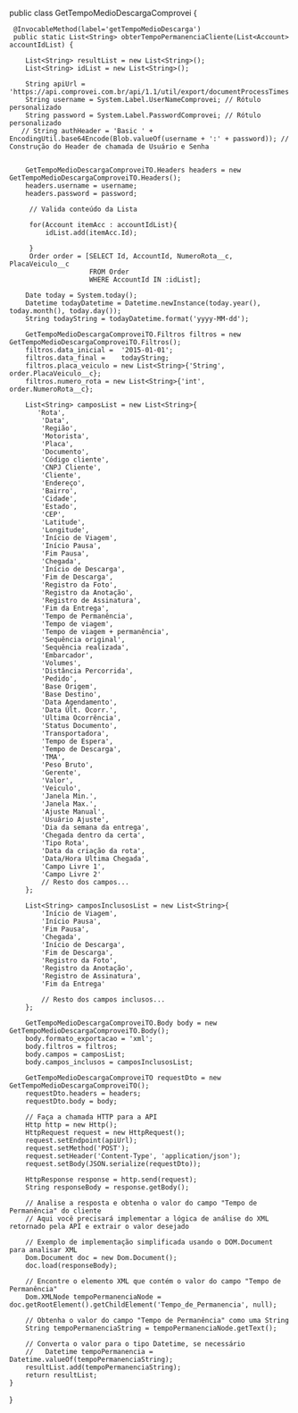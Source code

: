public class GetTempoMedioDescargaComprovei {
    
   	 @InvocableMethod(label='getTempoMedioDescarga')
	 public static List<String> obterTempoPermanenciaCliente(List<Account> accountIdList) {
        
        List<String> resultList = new List<String>();
        List<String> idList = new List<String>();
 
        String apiUrl = 'https://api.comprovei.com.br/api/1.1/util/export/documentProcessTimes';
        String username = System.Label.UserNameComprovei; // Rótulo personalizado
        String password = System.Label.PasswordComprovei; // Rótulo personalizado
       // String authHeader = 'Basic ' + EncodingUtil.base64Encode(Blob.valueOf(username + ':' + password)); // Construção do Header de chamada de Usuário e Senha
        
         
        GetTempoMedioDescargaComproveiTO.Headers headers = new GetTempoMedioDescargaComproveiTO.Headers();
        headers.username = username;
        headers.password = password;
        
         // Valida conteúdo da Lista 
         
         for(Account itemAcc : accountIdList){
             idList.add(itemAcc.Id);
             
         }
         Order order = [SELECT Id, AccountId, NumeroRota__c, PlacaVeiculo__c 
                        FROM Order 
                        WHERE AccountId IN :idList]; 
        
        Date today = System.today();
		Datetime todayDatetime = Datetime.newInstance(today.year(), today.month(), today.day());
		String todayString = todayDatetime.format('yyyy-MM-dd');
         
        GetTempoMedioDescargaComproveiTO.Filtros filtros = new GetTempoMedioDescargaComproveiTO.Filtros();
        filtros.data_inicial =  '2015-01-01';
        filtros.data_final =    todayString;
        filtros.placa_veiculo = new List<String>{'String', order.PlacaVeiculo__c};
        filtros.numero_rota = new List<String>{'int', order.NumeroRota__c};
        
        List<String> camposList = new List<String>{
           'Rota',
            'Data',
            'Região',
            'Motorista',
            'Placa',
            'Documento',
            'Código cliente',
            'CNPJ Cliente',
            'Cliente',
            'Endereço',
            'Bairro',
            'Cidade',
            'Estado',
            'CEP',
            'Latitude',
            'Longitude',
            'Início de Viagem',
            'Início Pausa',
            'Fim Pausa',
            'Chegada',
            'Início de Descarga',
            'Fim de Descarga',
            'Registro da Foto',
            'Registro da Anotação',
            'Registro de Assinatura',
            'Fim da Entrega',
            'Tempo de Permanência',
            'Tempo de viagem',
            'Tempo de viagem + permanência',
            'Sequência original',
            'Sequência realizada',
            'Embarcador',
            'Volumes',
            'Distância Percorrida',
            'Pedido',
            'Base Origem',
            'Base Destino',
            'Data Agendamento',
            'Data Últ. Ocorr.',
            'Ultima Ocorrência',
            'Status Documento',
            'Transportadora',
            'Tempo de Espera',
            'Tempo de Descarga',
            'TMA',
            'Peso Bruto',
            'Gerente',
            'Valor',
            'Veiculo',
            'Janela Min.',
            'Janela Max.',
            'Ajuste Manual',
            'Usuário Ajuste',
            'Dia da semana da entrega',
            'Chegada dentro da certa',
            'Tipo Rota',
            'Data da criação da rota',
            'Data/Hora Ultima Chegada',
            'Campo Livre 1',
            'Campo Livre 2'
            // Resto dos campos...
        };
        
        List<String> camposInclusosList = new List<String>{
            'Início de Viagem',
            'Início Pausa',
            'Fim Pausa',
            'Chegada',
            'Início de Descarga',
            'Fim de Descarga',
            'Registro da Foto',
            'Registro da Anotação',
            'Registro de Assinatura',
            'Fim da Entrega'
             
            // Resto dos campos inclusos...
        };
        
        GetTempoMedioDescargaComproveiTO.Body body = new GetTempoMedioDescargaComproveiTO.Body();
        body.formato_exportacao = 'xml';
        body.filtros = filtros;
        body.campos = camposList;
        body.campos_inclusos = camposInclusosList;
        
        GetTempoMedioDescargaComproveiTO requestDto = new GetTempoMedioDescargaComproveiTO();
        requestDto.headers = headers;
        requestDto.body = body;
        
        // Faça a chamada HTTP para a API
        Http http = new Http();
        HttpRequest request = new HttpRequest();
        request.setEndpoint(apiUrl);
        request.setMethod('POST');
        request.setHeader('Content-Type', 'application/json');
        request.setBody(JSON.serialize(requestDto));

        HttpResponse response = http.send(request);
        String responseBody = response.getBody();

        // Analise a resposta e obtenha o valor do campo "Tempo de Permanência" do cliente
        // Aqui você precisará implementar a lógica de análise do XML retornado pela API e extrair o valor desejado

        // Exemplo de implementação simplificada usando o DOM.Document para analisar XML
        Dom.Document doc = new Dom.Document();
        doc.load(responseBody);
        
        // Encontre o elemento XML que contém o valor do campo "Tempo de Permanência"
        Dom.XMLNode tempoPermanenciaNode = doc.getRootElement().getChildElement('Tempo_de_Permanencia', null);

        // Obtenha o valor do campo "Tempo de Permanência" como uma String
        String tempoPermanenciaString = tempoPermanenciaNode.getText();

        // Converta o valor para o tipo Datetime, se necessário
    	//   Datetime tempoPermanencia = Datetime.valueOf(tempoPermanenciaString);
		resultList.add(tempoPermanenciaString);
        return resultList;
    }
}
